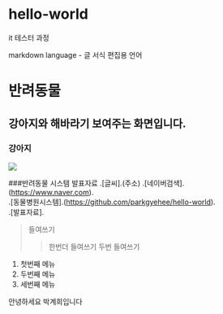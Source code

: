 # hello-world
it 테스터 과정

markdown language - 글 서식 편집용 언어
# 반려동물
## 강아지와 해바라기 보여주는 화면입니다.

### 강아지
<img src=".jpg"/>

###반려동물 시스템 발표자료
.[글씨].(주소)
.[네이버검색].(https://www.naver.com).<br>
.[동물병원시스템].(https://github.com/parkgyehee/hello-world).<br>
.[발표자료].

> 들여쓰기
> >한번더 들여쓰기
> > 두번 들여쓰기
> >
1. 첫번째 메뉴
2. 두번째 메뉴
3. 세번째 메뉴

안녕하세요
박계희입니다
